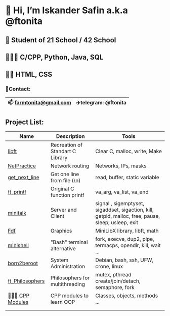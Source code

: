 # 👋 Hi, I’m Iskander Safin a.k.a @ftonita
## 🌱 Student of 21 School / 42 School
## 👨🏻‍💻 C/CPP, Python, Java, SQL
## 🙌🏻 HTML, CSS
### 📱Contact:
| 📫 farmtonita@gmail.com | ✈️telegram: @ftonita |
| --- | --- |

## Project List:
| Name | Description | Tools |
| --- | --- | --- |
| [libft](https://github.com/ftonita/libft)| Recreation of Standart C Library  | 	Сlear C, malloc, write, Make
| [NetPractice](https://github.com/ftonita/NetPractice) | Network routing | Networks, IPs, masks
| [get_next_line](https://github.com/ftonita/get_next_line) | Get one line from file (\n) | read, buffer, static variable |
|[ft_printf](https://github.com/ftonita/ft_printf) | Original C function printf | va_arg, va_list, va_end |
|[minitalk](https://github.com/ftonita/minitalk) | Server and Client  | signal , sigemptyset, sigaddset, sigaction, kill, getpid, malloc, free, pause, sleep, usleep, exit
| [Fdf](https://github.com/ftonita/NetPractice)| Graphics | MiniLibX library, libft, math
| [minishell](https://github.com/yuran653/minishell)|  "Bash" terminal alternative | fork, execve, dup2, pipe, termacps, opendir, kill, wait ...
| [born2beroot](https://github.com/ftonita/born2beroot)| System Administration | Debian, bash, ssh, UFW, crone, linux
| [ft_Philosophers](https://github.com/ftonita/Philosophers) | Philosophers for multithreading | mutex, pthread create/join/detach, semaphore, fork
| [🏃🏻‍♂️ CPP Modules](https://github.com/ftonita/CPP) | CPP modules to learn OOP | Classes, objects, methods ... 
| | |
| | |
